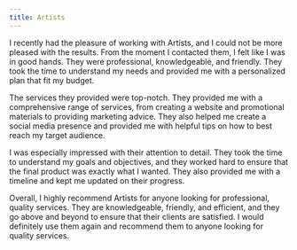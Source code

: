 ```yaml
---
title: Artists
---
```


I recently had the pleasure of working with Artists, and I could not be more pleased with the results. From the moment I contacted them, I felt like I was in good hands. They were professional, knowledgeable, and friendly. They took the time to understand my needs and provided me with a personalized plan that fit my budget.

The services they provided were top-notch. They provided me with a comprehensive range of services, from creating a website and promotional materials to providing marketing advice. They also helped me create a social media presence and provided me with helpful tips on how to best reach my target audience.

I was especially impressed with their attention to detail. They took the time to understand my goals and objectives, and they worked hard to ensure that the final product was exactly what I wanted. They also provided me with a timeline and kept me updated on their progress.

Overall, I highly recommend Artists for anyone looking for professional, quality services. They are knowledgeable, friendly, and efficient, and they go above and beyond to ensure that their clients are satisfied. I would definitely use them again and recommend them to anyone looking for quality services.